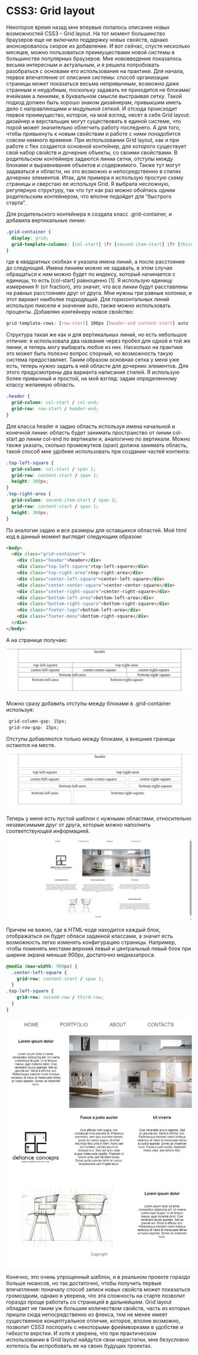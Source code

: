 # CSS3: Grid layout

Некоторое время  назад мне впервые попалось описание новых возможностей CSS3 – Grid layout. На тот момент большинство браузеров еще не включило поддержку новых свойств, однако анонсировалось скорое их добавление. И вот сейчас, спустя несколько месяцев, можно пользоваться преимуществами новой системы в большинстве популярных браузеров. Мне нововведение показалось весьма интересным и актуальным, и я решила попробовать разобраться с основами его использования на практике.
Для начала, первое впечатление от описания системы: способ организации страницы может показаться весьма непривычным, возможно даже странным и неудобным, поскольку задавать ее приходится не блоками/ячейками а линиями, в буквальном смысле выстраивая сетку. Такой подход должен быть хорошо знаком дизайнерам, привыкшим иметь дело с направляющими и модульной сеткой. И отсюда происходит первое преимущество, которое, на мой взгляд, несет в себе Grid layout: дизайнер и верстальщик могут существовать в единой системе, что порой может значительно облегчить работу последнего. А для того, чтобы привыкнуть к новым свойствам и работе с ними понадобится совсем немного времени.
При использовании Grid layout, как и при работе с flex создается основной контейнер, для которого существует свой набор свойств и дочерние объекты, со своими свойствами.
В родительском контейнере задаются линии сетки, отступы между блоками и выравнивания объектов и содержимого. Также тут могут задаваться и области, но это возможно и непосредственно в стилях дочерних элементов.
Итак, для примера я использую простую схему страницы и сверстаю ее используя Grid.
Я выбрала несложную, регулярную структуру, так что тут как раз можно обойтись одним родительским контейнером, что вполне подойдет для “быстрого старта”.

Для родительского контейнера я создала класс .grid-container, и добавила вертикальные линии:
```css
.grid-container {
  display: grid;
  grid-template-columns: [col-start] 1fr [second-item-start] 1fr [third-item-start] 1fr [col-end];
}
```
где в квадратных скобках я указала имена линий, а после расстояние до следующей. Имена линиям можно не задавать, в этом случае обращаться к ним можно будет по индексу, который начинается с единицы, то есть [col-start] равноценно [1].
Я использую единицу измерения fr (от fraction), это значит, что все линии будут расставлены на равных расстояниях друг от друга. Мне нужны три равные колонки, и этот вариант наиболее подходящий.
Для горизонтальных линий использую пиксели и значение auto, также можно использовать проценты. Добавляю контейнеру новое свойство:
```css
grid-template-rows: [row-start] 100px [header-end content-start] auto [second-row] auto [third-row] auto [content-end footer-start] 100px [footer-end];
```
Структура такая же как и для вертикальных линий, но есть небольшое отличие: я использовала два названия через пробел для одной и той же линии, и теперь могу выбирать любое из них. Насколько на практике это может быть полезно вопрос спорный, но возможность такую система предоставляет.
Таким образом основная сетка у меня уже есть, теперь нужно задать в ней области для дочерних элементов. Для этого предусмотрены два варианта написания стилей. Я использую более привычный и простой, на мой взгляд: задам определенному классу желаемую область.
```css
.header {
  grid-column: col-start / col-end;
  grid-row: row-start / header-end;
}
```
Для класса header я задаю область используя имена начальной и конечной линии: область будет занимать пространство от линии col-start до линии col-end по вертикали и, аналогично по вертикали. Можно также указать, сколько промежутков (span) должна занимать область, такой способ мне удобнее использовать при создании частей контента:
```css
.top-left-square {
  grid-column: col-start / span 1;
  grid-row: content-start / span 1;
  height: 300px;
}
.top-right-area {
  grid-column: second-item-start / span 2;
  grid-row: content-start / span 1;
  height: 300px;
}
```
По аналогии задаю и все размеры для оставшихся областей.
Мой html код в данный момент выглядит следующим образом:

```html
<body>
  <div class="grid-container">
	<div class="header">header</div>
	<div class="top-left-squere">top-left-squere</div>
	<div class="top-right-area">top-right-area</div>
	<div class="center-left-square">center-left-square</div>
	<div class="center-center-square">center-center-square</div>
	<div class="center-right-square">center-right-square</div>
	<div class="bottom-left-area">bottom-left-area</div>
	<div class="bottom-right-square">bottom-right-square</div>
	<div class="footer-logo">bottom-left-area</div>
	<div class="footer-menu">bottom-right-square</div>
  </div>
</body>
```
А на странице получаю:

![](https://github.com/AlexKolonitsky/mifort-dev/blob/master/Articles/Frontend/CSS3_Grid_layout_Ira/table.png)

Можно сразу добавить отступы между блоками в .grid-container используя:
```css
 grid-column-gap: 15px;
 grid-row-gap: 15px;
```
Отступы добавляются только между блоками, а внешние границы остаются на месте.

![](https://github.com/AlexKolonitsky/mifort-dev/blob/master/Articles/Frontend/CSS3_Grid_layout_Ira/table-border.png)

Теперь у меня есть пустой шаблон с нужными областями, относительно независимыми друг от друга, которые можно наполнить соответствующей информацией.

![](https://github.com/AlexKolonitsky/mifort-dev/blob/master/Articles/Frontend/CSS3_Grid_layout_Ira/page-full.png)

Причем не важно, где в HTML-коде находится каждый блок, отображаться он будет обласи заданной классами, а значит есть возможность легко изменять конфигурацию страницы. Например, чтобы поменять местами верхний левый и центральный левый блок при ширине экрана меньше 900px, достаточно медиазапроса:
```css
@media (max-width: 900px) {
  .center-left-square {
    grid-row: content-start / span 1;
  }
.top-left-square {
    grid-row: second-row / third-row;
  }
}
```

![](https://github.com/AlexKolonitsky/mifort-dev/blob/master/Articles/Frontend/CSS3_Grid_layout_Ira/page-small.png)

Конечно, это очень упрощенный шаблон, и в реальном проекте гораздо больше нюансов, но так достаточно, чтобы получить первые впечатления: поначалу способ записи новых свойств может показаться громоздким, однако я уверена, что эта сложность на старте позволит гораздо проще работать со страницей в дальнейшем. Grid layout обладает не таким уж большим количеством свойств, часть из которых пришли сюда непосредственно из флекса, тем не менее имеет существенное концептуальное отличие, которое, вполне возможно, позволит CSS3 поспорить с некоторыми фреймворками в удобстве и гибкости верстки. И хотя я уверена, что при практическом использовании в Grid layout найдутся свои недостатки, мне безусловно хотелось бы испробовать ее на своих будущих проектах.

